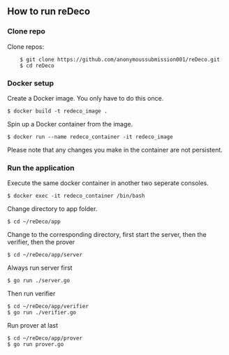## How to run reDeco


### Clone repo
Clone repos:
```
    $ git clone https://github.com/anonymoussubmission001/reDeco.git
    $ cd reDeco
```

### Docker setup
Create a Docker image. You only have to do this
once.
```
$ docker build -t redeco_image .
```
Spin up a Docker container from the image.
```
$ docker run --name redeco_container -it redeco_image
```
Please note that any changes you make in the container are not persistent.

### Run the application
Execute the same docker container in another two seperate consoles.
```
$ docker exec -it redeco_container /bin/bash 
```
Change directory to app folder.
```
$ cd ~/reDeco/app
```
Change to the corresponding directory, first start the server, then the verifier, then the prover
```
$ cd ~/reDeco/app/server
```
Always run server first
```
$ go run ./server.go
```
Then run verifier
```
$ cd ~/reDeco/app/verifier
$ go run ./verifier.go
```
Run prover at last
```
$ cd ~/reDeco/app/prover
$ go run prover.go
```

